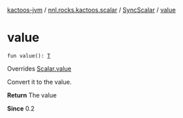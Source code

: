 [kactoos-jvm](../../index.md) / [nnl.rocks.kactoos.scalar](../index.md) / [SyncScalar](index.md) / [value](./value.md)

# value

`fun value(): `[`T`](index.md#T)

Overrides [Scalar.value](../../nnl.rocks.kactoos/-scalar/value.md)

Convert it to the value.

**Return**
The value

**Since**
0.2

